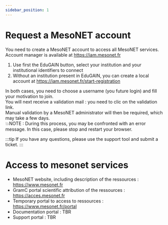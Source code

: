 ```yaml
---
sidebar_position: 1
---
```


# Request a MesoNET account

You need to create a MesoNET account to access all MesoNET services.
Account manager is available at https://iam.mesonet.fr

1. Use first the EduGAIN button, select your institution and your institutional identifiers to connect
2. Without an institution present in EduGAIN, you can create a local account at https://iam.mesonet.fr/start-registration

In both cases, you need to choose a username (you future login) and fill your motivation to join.  
You will next receive a validation mail : you need to clic on the validation link.  
Manual validation by a MesoNET administrator will then be required, which may take a few days.  
💥NOTE : During this process, you may be confronted with an error message. In this case, please stop and restart your browser.

:::tip
If you have any questions, please use the support tool and submit a ticket.
:::

# Access to mesonet services

- MesoNET website, including description of the ressources : https://www.mesonet.fr 
- GramC portal scientific attribution of the ressources : https://acces.mesonet.fr 
- Temporary portal to access to ressources : https://www.mesonet.fr/portal 
- Documentation portal : TBR 
- Support portal : TBR 
